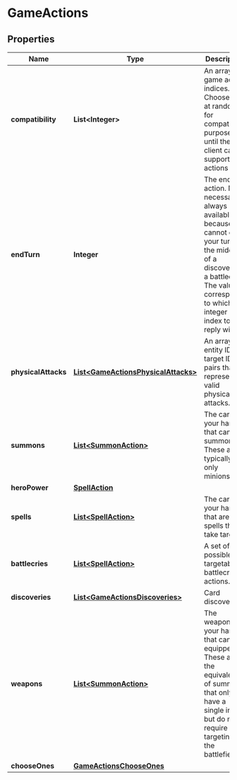
# GameActions

## Properties
Name | Type | Description | Notes
------------ | ------------- | ------------- | -------------
**compatibility** | **List&lt;Integer&gt;** | An array of game action indices. Choose one at random for compatibility purposes until the client can support all actions  |  [optional]
**endTurn** | **Integer** | The end turn action. Not necessarily always available, because you cannot end your turn in the middle of a discover or a battlecry. The value corresponds to which integer index to reply with.  |  [optional]
**physicalAttacks** | [**List&lt;GameActionsPhysicalAttacks&gt;**](GameActionsPhysicalAttacks.md) | An array of entity ID - target IDs pairs that represent valid physical attacks.  |  [optional]
**summons** | [**List&lt;SummonAction&gt;**](SummonAction.md) | The cards in your hand that can be summoned. These are typically only minions.  |  [optional]
**heroPower** | [**SpellAction**](SpellAction.md) |  |  [optional]
**spells** | [**List&lt;SpellAction&gt;**](SpellAction.md) | The cards in your hand that are spells that take targets.  |  [optional]
**battlecries** | [**List&lt;SpellAction&gt;**](SpellAction.md) | A set of possible targetable battlecry actions.  |  [optional]
**discoveries** | [**List&lt;GameActionsDiscoveries&gt;**](GameActionsDiscoveries.md) | Card discovers.  |  [optional]
**weapons** | [**List&lt;SummonAction&gt;**](SummonAction.md) | The weapons in your hand that can be equipped. These are the equivalent of summons that only have a single index, but do not require targeting on the battlefield.  |  [optional]
**chooseOnes** | [**GameActionsChooseOnes**](GameActionsChooseOnes.md) |  |  [optional]



